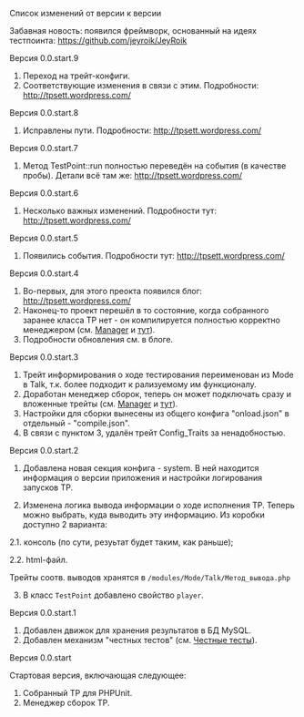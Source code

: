 Список изменений от версии к версии

Забавная новость: появился фреймворк, основанный на идеях тестпоинта: https://github.com/jeyroik/JeyRoik

Версия 0.0.start.9

1. Переход на трейт-конфиги.
2. Соответствующие изменения в связи с этим. Подробности: http://tpsett.wordpress.com/

Версия 0.0.start.8

1. Исправлены пути. Подробности: http://tpsett.wordpress.com/

Версия 0.0.start.7

1. Метод TestPoint::run полностью переведён на события (в качестве пробы). Детали всё там же: http://tpsett.wordpress.com/

Версия 0.0.start.6

1. Несколько важных изменений. Подробности тут: http://tpsett.wordpress.com/

Версия 0.0.start.5

1. Появились события. Подробности тут: http://tpsett.wordpress.com/

Версия 0.0.start.4

1. Во-первых, для этого преокта появился блог: http://tpsett.wordpress.com/
2. Наконец-то проект перешёл в то состояние, когда собранного заранее класса ТР нет - он компилируется полностью корректно менеджером (см. [Manager](https://github.com/Sett/testpoint/wiki/TestPoint_Manager) и [тут](https://github.com/Sett/testpoint/wiki/%D0%A4%D0%B8%D0%BB%D0%BE%D1%81%D0%BE%D1%84%D0%B8%D1%8F-TestPoint'a)).
3. Подробности обновления см. в блоге.

Версия 0.0.start.3

1. Трейт информирования о ходе тестирования переименован из Mode в Talk, т.к. более подходит к рализуемому им функционалу.
2. Доработан менеджер сборок, теперь он может подключать сразу и вложенные трейты (см. [Manager](https://github.com/Sett/testpoint/wiki/TestPoint_Manager) и [тут](https://github.com/Sett/testpoint/wiki/%D0%A4%D0%B8%D0%BB%D0%BE%D1%81%D0%BE%D1%84%D0%B8%D1%8F-TestPoint'a)).
3. Настройки для сборки вынесены из общего конфига "onload.json" в отдельный - "compile.json". 
4. В связи с пунктом 3, удалён трейт Config_Traits за ненадобностью.

Версия 0.0.start.2

1. Добавлена новая секция конфига - system. 
В ней находится информация о версии приложения и настройки логирования запусков ТР.

2. Изменена логика вывода информации о ходе исполнения ТР.
Теперь можно выбрать, куда выводить эту информацию. Из коробки доступно 2 варианта:

2.1. консоль (по сути, резуьтат будет таким, как раньше);

2.2. html-файл.

Трейты соотв. выводов хранятся в ```/modules/Mode/Talk/Метод_вывода.php```

3. В класс ```TestPoint``` добавлено свойство ```player```.

Версия 0.0.start.1

1. Добавлен движок для хранения результатов в БД MySQL.
2. Добавлен механизм "честных тестов" (см. [Честные тесты](https://github.com/Sett/testpoint/wiki/Честные-тесты)).

Версия 0.0.start

Стартовая версия, включающая следующее:

1. Собранный ТР для PHPUnit.
2. Менеджер сборок ТР.
